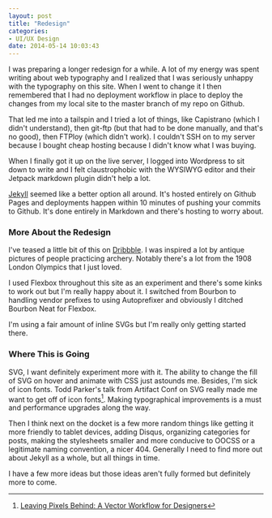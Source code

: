 ```yaml
---
layout: post
title: "Redesign"
categories:
- UI/UX Design
date: 2014-05-14 10:03:43
---
```

I was preparing a longer redesign for a while. A lot of my energy was spent writing about web typography and I realized that I was seriously unhappy with the typography on this site. When I went to change it I then remembered that I had no deployment workflow in place to deploy the changes from my local site to the master branch of my repo on Github.

That led me into a tailspin and I tried a lot of things, like Capistrano (which I didn't understand), then git-ftp (but that had to be done manually, and that's no good), then FTPloy (which didn't work). I couldn't SSH on to my server because I bought cheap hosting because I didn't know what I was buying.

When I finally got it up on the live server, I logged into Wordpress to sit down to write and I felt claustrophobic with the WYSIWYG editor and their Jetpack markdown plugin didn't help a lot.

[Jekyll](http://jekyllrb.com/) seemed like a better option all around. It's hosted entirely on Github Pages and deployments happen within 10 minutes of pushing your commits to Github. It's done entirely in Markdown and there's hosting to worry about.

### More About the Redesign

I've teased a little bit of this on [Dribbble](https://dribbble.com/charlespeters/projects/170570-ARWHD). I was inspired a lot by antique pictures of people practicing archery. Notably there's a lot from the 1908 London Olympics that I just loved.

I used Flexbox throughout this site as an experiment and there's some kinks to work out but I'm really happy about it. I switched from Bourbon to handling vendor prefixes to using Autoprefixer and obviously I ditched Bourbon Neat for Flexbox.

I'm using a fair amount of inline SVGs but I'm really only getting started there.


### Where This is Going

SVG, I want definitely experiment more with it. The ability to change the fill of SVG on hover and animate with CSS just astounds me. Besides, I'm sick of icon fonts. Todd Parker's talk from Artifact Conf on SVG really made me want to get off of icon fonts[^1]. Making typographical improvements is a must and performance upgrades along the way.

Then I think next on the docket is a few more random things like getting it more friendly to tablet devices, adding Disqus, organizing categories for posts, making the stylesheets smaller and more conducive to OOCSS or a legitimate naming convention, a nicer 404. Generally I need to find more out about Jekyll as a whole, but all things in time.

I have a few more ideas but those ideas aren't fully formed but definitely more to come.

[^1]: [Leaving Pixels Behind: A Vector Workflow for Designers](https://docs.google.com/presentation/d/1CNQLbqC0krocy_fZrM5fZ-YmQ2JgEADRh3qR6RbOOGk/preview?sle=true#slide=id.p)
